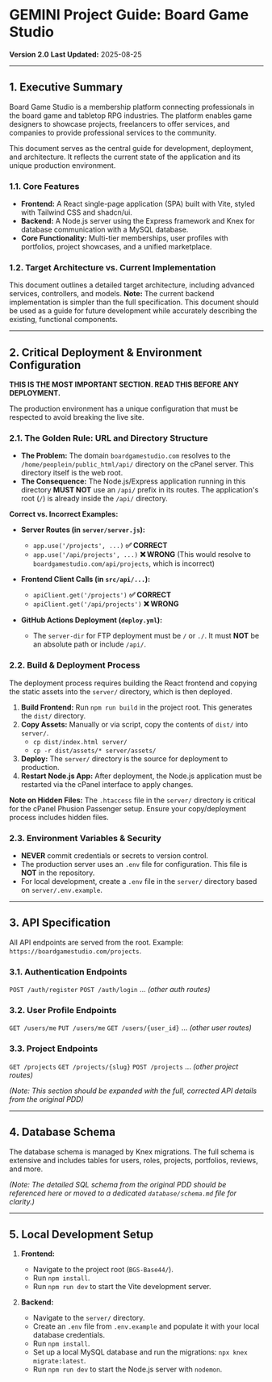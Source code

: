 # GEMINI Project Guide: Board Game Studio

**Version 2.0**
**Last Updated:** 2025-08-25

---

## 1. Executive Summary

Board Game Studio is a membership platform connecting professionals in the board game and tabletop RPG industries. The platform enables game designers to showcase projects, freelancers to offer services, and companies to provide professional services to the community.

This document serves as the central guide for development, deployment, and architecture. It reflects the current state of the application and its unique production environment.

### 1.1. Core Features

*   **Frontend:** A React single-page application (SPA) built with Vite, styled with Tailwind CSS and shadcn/ui.
*   **Backend:** A Node.js server using the Express framework and Knex for database communication with a MySQL database.
*   **Core Functionality:** Multi-tier memberships, user profiles with portfolios, project showcases, and a unified marketplace.

### 1.2. Target Architecture vs. Current Implementation
This document outlines a detailed target architecture, including advanced services, controllers, and models. **Note:** The current backend implementation is simpler than the full specification. This document should be used as a guide for future development while accurately describing the existing, functional components.

---

## 2. Critical Deployment & Environment Configuration

**THIS IS THE MOST IMPORTANT SECTION. READ THIS BEFORE ANY DEPLOYMENT.**

The production environment has a unique configuration that must be respected to avoid breaking the live site.

### 2.1. The Golden Rule: URL and Directory Structure

*   **The Problem:** The domain `boardgamestudio.com` resolves to the `/home/peoplein/public_html/api/` directory on the cPanel server. This directory itself is the web root.
*   **The Consequence:** The Node.js/Express application running in this directory **MUST NOT** use an `/api/` prefix in its routes. The application's root (`/`) is already inside the `/api/` directory.

**Correct vs. Incorrect Examples:**

*   **Server Routes (in `server/server.js`):**
    *   `app.use('/projects', ...)`  **✅ CORRECT**
    *   `app.use('/api/projects', ...)` **❌ WRONG** (This would resolve to `boardgamestudio.com/api/projects`, which is incorrect)

*   **Frontend Client Calls (in `src/api/...`):**
    *   `apiClient.get('/projects')` **✅ CORRECT**
    *   `apiClient.get('/api/projects')` **❌ WRONG**

*   **GitHub Actions Deployment (`deploy.yml`):**
    *   The `server-dir` for FTP deployment must be `/` or `./`. It must **NOT** be an absolute path or include `/api/`.

### 2.2. Build & Deployment Process

The deployment process requires building the React frontend and copying the static assets into the `server/` directory, which is then deployed.

1.  **Build Frontend:** Run `npm run build` in the project root. This generates the `dist/` directory.
2.  **Copy Assets:** Manually or via script, copy the contents of `dist/` into `server/`.
    *   `cp dist/index.html server/`
    *   `cp -r dist/assets/* server/assets/`
3.  **Deploy:** The `server/` directory is the source for deployment to production.
4.  **Restart Node.js App:** After deployment, the Node.js application must be restarted via the cPanel interface to apply changes.

**Note on Hidden Files:** The `.htaccess` file in the `server/` directory is critical for the cPanel Phusion Passenger setup. Ensure your copy/deployment process includes hidden files.

### 2.3. Environment Variables & Security

*   **NEVER** commit credentials or secrets to version control.
*   The production server uses an `.env` file for configuration. This file is **NOT** in the repository.
*   For local development, create a `.env` file in the `server/` directory based on `server/.env.example`.

---

## 3. API Specification

All API endpoints are served from the root. Example: `https://boardgamestudio.com/projects`.

### 3.1. Authentication Endpoints
`POST /auth/register`
`POST /auth/login`
... *(other auth routes)*

### 3.2. User Profile Endpoints
`GET /users/me`
`PUT /users/me`
`GET /users/{user_id}`
... *(other user routes)*

### 3.3. Project Endpoints
`GET /projects`
`GET /projects/{slug}`
`POST /projects`
... *(other project routes)*

*(Note: This section should be expanded with the full, corrected API details from the original PDD)*

---

## 4. Database Schema

The database schema is managed by Knex migrations. The full schema is extensive and includes tables for users, roles, projects, portfolios, reviews, and more.

*(Note: The detailed SQL schema from the original PDD should be referenced here or moved to a dedicated `database/schema.md` file for clarity.)*

---

## 5. Local Development Setup

1.  **Frontend:**
    *   Navigate to the project root (`BGS-Base44/`).
    *   Run `npm install`.
    *   Run `npm run dev` to start the Vite development server.

2.  **Backend:**
    *   Navigate to the `server/` directory.
    *   Create an `.env` file from `.env.example` and populate it with your local database credentials.
    *   Run `npm install`.
    *   Set up a local MySQL database and run the migrations: `npx knex migrate:latest`.
    *   Run `npm run dev` to start the Node.js server with `nodemon`.
